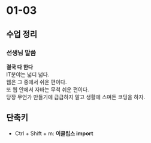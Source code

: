 01-03
==

## 수업 정리

### 선생님 말씀
**결국 다 한다**   
IT분야는 넓디 넓다.  
웹은 그 중에서 쉬운 편이다.    
또 웹 안에서 자바는 무척 쉬운 편이다.    
당장 무언가 만들기에 급급하지 말고 생활에 스며든 코딩을 하자.    


## 단축키
- Ctrl + Shift + m: **이클립스 import**